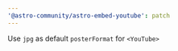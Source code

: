 ```yaml
---
'@astro-community/astro-embed-youtube': patch
---
```


Use `jpg` as default `posterFormat` for `<YouTube>`
